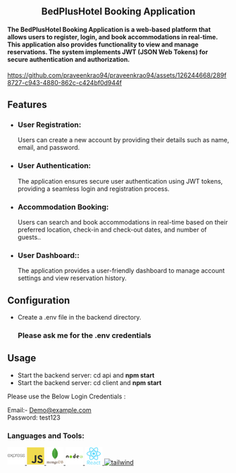 


<h2 align="center">BedPlusHotel Booking Application</h2>

<h4>The BedPlusHotel Booking Application is a web-based platform that allows users to register, login, and book accommodations in real-time. This application also provides functionality to view and manage reservations. The system implements JWT (JSON Web Tokens) for secure authentication and authorization.</h3>




https://github.com/praveenkrao94/praveenkrao94/assets/126244668/289f8727-c943-4880-862c-c424bf0d944f










<h2>Features</h2>
<ul>
  <li> <h3>User Registration:</h3> <span>Users can create a new account by providing their details such as name, email, and password.</span> </li>
  <li> <h3>User Authentication:</h3> <span>The application ensures secure user authentication using JWT tokens, providing a seamless login and registration process.</span> </li>
  <li> <h3>Accommodation Booking: </h3> <span>Users can search and book accommodations in real-time based on their preferred location, check-in and check-out dates, and number of guests..</span> </li>
  <li> <h3>User Dashboard:: </h3> <span>The application provides a user-friendly dashboard to manage account settings and view reservation history.</span> </li>
</ul>

<h2>Configuration</h2>
<ul>
  <li> <span>Create a .env file in the backend directory.</span> </li>
  <h3>Please ask me for the .env credentials</h2>
</ul>

<h2>Usage</h2>
<ul>
  <li> <span>Start the backend server: cd api and <b>npm start</b> </span> </li>
  <li> <span>Start the backend server: cd client and <b>npm start</b> </span> </li>

</ul>

Please use the Below Login Credentials :

Email:- Demo@example.com  </br>
Password:  test123

<p align="left">
</p>

<h3 align="left">Languages and Tools:</h3>
<p align="left"> <a href="https://expressjs.com" target="_blank" rel="noreferrer"> <img src="https://raw.githubusercontent.com/devicons/devicon/master/icons/express/express-original-wordmark.svg" alt="express" width="40" height="40"/> </a> <a href="https://developer.mozilla.org/en-US/docs/Web/JavaScript" target="_blank" rel="noreferrer"> <img src="https://raw.githubusercontent.com/devicons/devicon/master/icons/javascript/javascript-original.svg" alt="javascript" width="40" height="40"/> </a> <a href="https://www.mongodb.com/" target="_blank" rel="noreferrer"> <img src="https://raw.githubusercontent.com/devicons/devicon/master/icons/mongodb/mongodb-original-wordmark.svg" alt="mongodb" width="40" height="40"/> </a> <a href="https://nodejs.org" target="_blank" rel="noreferrer"> <img src="https://raw.githubusercontent.com/devicons/devicon/master/icons/nodejs/nodejs-original-wordmark.svg" alt="nodejs" width="40" height="40"/> </a> <a href="https://reactjs.org/" target="_blank" rel="noreferrer"> <img src="https://raw.githubusercontent.com/devicons/devicon/master/icons/react/react-original-wordmark.svg" alt="react" width="40" height="40"/> </a> <a href="https://tailwindcss.com/" target="_blank" rel="noreferrer"> <img src="https://www.vectorlogo.zone/logos/tailwindcss/tailwindcss-icon.svg" alt="tailwind" width="40" height="40"/> </a> </p>







